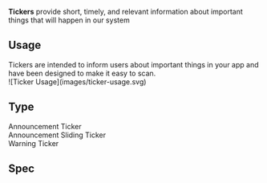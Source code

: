 **Tickers** provide short, timely, and relevant information about important things that will happen in our system

## Usage
<div data-insert-component="ImageGrid">
  <div class="mb-16">
    Tickers are intended to inform users about important things in your app and have been designed to make it easy to scan.
  </div>
  <div class="img-block">
    ![Ticker Usage](images/ticker-usage.svg)
  </div>
</div>

## Type

<div data-insert-component="ImageGrid">
  <div>
    Announcement Ticker<br />
    <!-- ![Announcement Ticker](images/ticker-1.svg) -->
  </div>
  <div>
    Announcement Sliding Ticker<br />
    <!-- ![Announcement Sliding Ticker](images/ticker-2.svg) -->
  </div>
  <div>
    Warning Ticker<br />
    <!-- ![Warning Ticker](images/ticker-3.svg) -->
  </div>
</div>

## Spec

<div data-insert-component="ImageGrid">
  <div>
    <!-- ![Ticker Spec](images/ticker-spec.svg) -->
    <div class="img-width-initial mt-16">
      <!-- ![Ticker Usage Spec](images/toaster-usage-spec.svg) -->
    </div>
  </div>
  <div>
  </div>
  <div>
  </div>
</div>